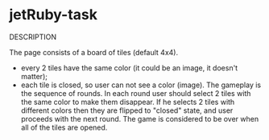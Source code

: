 # jetRuby-task

DESCRIPTION

The page consists of a board of tiles (default 4x4).
 - every 2 tiles have the same color (it could be an image, it doesn't matter);
 - each tile is closed, so user can not see a color (image).
The gameplay is the sequence of rounds. In each round user should select 2 tiles with
the same color to make them disappear. If he selects 2 tiles with different colors then
they are flipped to "closed" state, and user proceeds with the next round. The game is
considered to be over when all of the tiles are opened.
